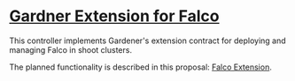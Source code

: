 # [Gardner Extension for Falco](https://gardener.cloud)

This controller implements Gardener's extension contract for deploying and managing Falco in shoot clusters.

The planned functionality is described in this proposal: [Falco Extension](https://github.com/gardener/gardener/blob/a0f959ee152e13a22db1b0d9f6f146bc16c8b7ed/docs/proposals/27-falco-extension.md).
